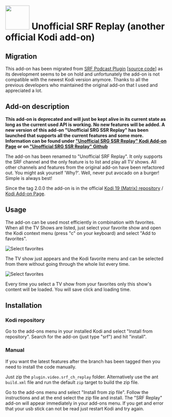 # <img src="plugin.video.srf_ch_replay/icon.png" width="75" height="75" /> Unofficial SRF Replay (another official Kodi add-on)

## Migration
This add-on has been migrated from [SRF Podcast Plugin](https://kodi.wiki/view/Add-on:SRF_Podcast_Plugin) [[source code](https://github.com/ambermoon/xbmc_plugin_video_srf_podcast_ch)] as its development seems to be on hold and unfortunately the add-on is not compatible with the newest Kodi version anymore. Thanks to all the previous developers who maintained the original add-on that I used and appreciated a lot.

## Add-on description
**This add-on is deprecated and will just be kept alive in its current state as long as the current used API is working. No new features will be added. A new version of this add-on "Unofficial SRG SSR Replay" has been launched that supports all the current features and some more. Information can be found under ["Unofficial SRG SSR Replay" Kodi Add-on Page](https://kodi.tv/addons/matrix/plugin.video.srgssr_ch_replay) or on ["Unofficial SRG SSR Replay" Github](https://github.com/ManBehindMooN/kodi_plugin_video_srgssr_ch_replay)**

The add-on has been renamed to "Unofficial SRF Replay". It only supports the SRF channel and the only feature is to list and play all TV shows. All other channels and features from the original add-on have been refactored out. You might ask yourself 'Why?'. Well, never put avocado on a burger! Simple is always best!

Since the tag 2.0.0 the add-on is in the official [Kodi 19 (Matrix) repository](https://github.com/xbmc/repo-plugins/tree/matrix/plugin.video.srf_ch_replay) / [Kodi Add-on Page](https://kodi.tv/addons/matrix/plugin.video.srf_ch_replay).

## Usage
The add-on can be used most efficiently in combination with favorites. When all the TV Shows are listed, just select your favorite show and open the Kodi context menu (press "c" on your keyboard) and select "Add to favorites".

![Select favorites](usage1.png)

The TV show just appears and the Kodi favorite menu and can be selected from there without going through the whole list every time.

![Select favorites](usage2.png)

Every time you select a TV show from your favorites only this show's content will be loaded. You will save click and loading time.

## Installation

### Kodi repository
Go to the add-ons menu in your installed Kodi and select "Install from repository". Search for the add-on (just type "srf") and hit "install".

### Manual
If you want the latest features after the branch has been tagged then you need to install the code manually.

Just zip the `plugin.video.srf_ch_replay` folder. Alternatively use the ant `build.xml` file and run the default `zip` target to build the zip file.

Go to the add-ons menu and select "Install from zip file". Follow the instructions and at the end select the zip file and install. The "SRF Replay" add-on will appear immediately in your add-ons menu. If you get and error that your usb stick can not be read just restart Kodi and try again.

